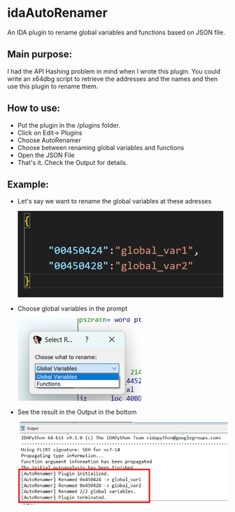 # idaAutoRenamer
An IDA plugin to rename global variables and functions based on JSON file.

## Main purpose:
I had the API Hashing problem in mind when I wrote this plugin. You could write an x64dbg script to retrieve the addresses and the names and then use this plugin to rename them.

## How to use:
- Put the plugin in the /plugins folder.
- Click on Edit-> Plugins
- Choose AutoRenamer
- Choose between renaming global variables and functions
- Open the JSON File
- That's it. Check the Output for details.

## Example:
- Let's say we want to rename the global variables at these adresses

  ![json_file](images/json_file.png)

- Choose global variables in the prompt

  ![prompt](images/choices.png)

- See the result in the Output in the bottom

  ![output](images/result.png)

